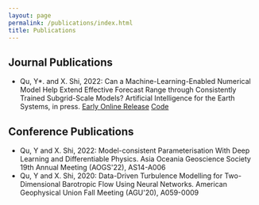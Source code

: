 ```yaml
---
layout: page
permalink: /publications/index.html
title: Publications
---
```

## Journal Publications

- Qu, Y*. and X. Shi, 2022: Can a Machine-Learning-Enabled Numerical Model Help Extend Effective Forecast Range through Consistently Trained Subgrid-Scale Models? Artificial Intelligence for the Earth Systems, in press. [Early Online Release](https://journals.ametsoc.org/view/journals/aies/aop/AIES-D-22-0050.1/AIES-D-22-0050.1.xml?tab_body=abstract-display)  [Code](https://github.com/YONGQUAN-QU/BVEX)



## Conference Publications
- Qu, Y and X. Shi, 2022: Model-consistent Parameterisation With Deep Learning and Differentiable Physics. Asia Oceania Geoscience Society 19th Annual Meeting (AOGS'22), AS14-A006
- Qu, Y and X. Shi, 2020: Data-Driven Turbulence Modelling for Two-Dimensional Barotropic Flow Using Neural Networks. American Geophysical Union Fall Meeting (AGU'20), A059-0009
